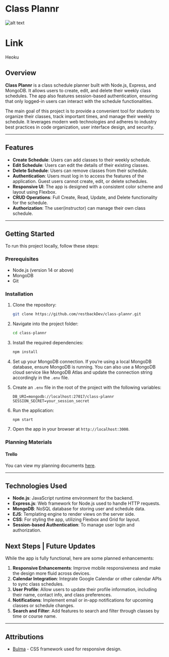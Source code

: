 
# Class Plannr 
![alt text](image.png)

# Link
Heoku

## Overview

**Class Plannr** is a class schedule planner built with Node.js, Express, and MongoDB. It allows users to create, edit, and delete their weekly class schedules. The app also features session-based authentication, ensuring that only logged-in users can interact with the schedule functionalities.

The main goal of this project is to provide a convenient tool for students to organize their classes, track important times, and manage their weekly schedule. It leverages modern web technologies and adheres to industry best practices in code organization, user interface design, and security.

---

## Features

- **Create Schedule**: Users can add classes to their weekly schedule.
- **Edit Schedule**: Users can edit the details of their existing classes.
- **Delete Schedule**: Users can remove classes from their schedule.
- **Authentication**: Users must log in to access the features of the application. Guest users cannot create, edit, or delete schedules.
- **Responsive UI**: The app is designed with a consistent color scheme and layout using Flexbox.
- **CRUD Operations**: Full Create, Read, Update, and Delete functionality for the schedule.
- **Authorization**: The user(instructor) can  manage their own class schedule.

---

## Getting Started

To run this project locally, follow these steps:

### Prerequisites

- Node.js (version 14 or above)
- MongoDB
- Git

### Installation

1. Clone the repository:
   ```bash
   git clone https://github.com/restbackDev/class-plannr.git
   ```

2. Navigate into the project folder:
   ```bash
   cd class-plannr
   ```

3. Install the required dependencies:
   ```bash
   npm install
   ```

4. Set up your MongoDB connection. If you’re using a local MongoDB database, ensure MongoDB is running. You can also use a MongoDB cloud service like MongoDB Atlas and update the connection string accordingly in the `.env` file.

5. Create an `.env` file in the root of the project with the following variables:
   ```env
   DB_URI=mongodb://localhost:27017/class-plannr
   SESSION_SECRET=your_session_secret
   ```

6. Run the application:
   ```bash
   npm start
   ```

7. Open the app in your browser at `http://localhost:3000`.

### Planning Materials
#### Trello
You can view my planning documents [here](https://trello.com/b/EE2dRrIv/project-2).

---

## Technologies Used

- **Node.js**: JavaScript runtime environment for the backend.
- **Express.js**: Web framework for Node.js used to handle HTTP requests.
- **MongoDB**: NoSQL database for storing user and schedule data.
- **EJS**: Templating engine to render views on the server side.
- **CSS**: For styling the app, utilizing Flexbox and Grid for layout.
- **Session-based Authentication**: To manage user login and authorization.


## Next Steps | Future Updates

While the app is fully functional, here are some planned enhancements:

1. **Responsive Enhancements**: Improve mobile responsiveness and make the design more fluid across devices.
2. **Calendar Integration**: Integrate Google Calendar or other calendar APIs to sync class schedules.
3. **User Profile**: Allow users to update their profile information, including their name, contact info, and class preferences.
4. **Notifications**: Implement email or in-app notifications for upcoming classes or schedule changes.
5. **Search and Filter**: Add features to search and filter through classes by time or course name.

---

## Attributions

- [Bulma](https://bulma.io/) - CSS framework used for responsive design.



